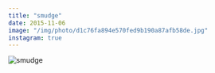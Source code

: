 ```yaml
---
title: "smudge"
date: 2015-11-06
image: "/img/photo/d1c76fa894e570fed9b190a87afb58de.jpg"
instagram: true
---
```


![smudge](/img/photo/d1c76fa894e570fed9b190a87afb58de.jpg)
